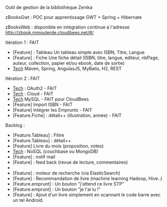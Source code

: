 Outil de gestion de la bibliothèque Zenika

zBooksGwt : POC pour apprentissage GWT + Spring + Hibernate

zBooksWeb : disponible en intégration continue à l'adresse http://zbook.mmouterde.cloudbees.net/#/

Itération 1 : FAIT
- [Feature] : Tableau
    Un tableau simple avec ISBN, Titre, Langue
- [Feature] : Fiche
    Une fiche détail (ISBN, titre, langue, editeur, nbPage, auteur, collection, papier et/ou ebook, date de sortie)
- [Tech] Maven, Spring, AngulasJS, MyBatis, H2, REST

Itération 2 : FAIT
- [Tech] : OAuth2 - FAIT
- [Tech] : Cloud - FAIT
- [Tech] MySQL - FAIT pour CloudBees
- [Feature] Import ISBN - FAIT
- [Feature] Intégrer les Emprunts - FAIT
- [Feature.Fiche] : détail++ (illustration, année) - FAIT



Backlog : 


- [Feature.Tableau] : Filtre
- [Feature.Tableau] : détail++
- [Feature] Livre du mois (proposition, votes)
- [Tech] : NoSQL (couchbase ou MongoDB)
- [Feature] : notif mail
- [Feature] : feed back (revue de lecture, commentaires)
- [Tech]: RESTfull (HATEOAS, la doc et tout le toutim)
- [Feature] : moteur de recherche (via ElasticSearch)
- [Feature] : Recommandation de livre (machine learning Hadoop, Hive..)
- [Feature.emprunt] : Un bouton "j'attend ce livre STP"
- [Feature.emprunt] : Un bouton "je l'ai lu !"
- [Feature] : Ajout d'un livre simplement en scannant le code barre avec un tel Android.

